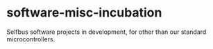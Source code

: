 software-misc-incubation
========================

Selfbus software projects in development, for other than our standard microcontrollers.

